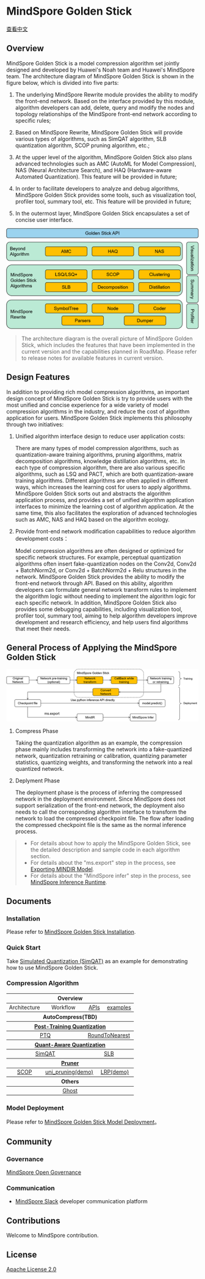 # MindSpore Golden Stick

[查看中文](./README_CN.md)

## Overview

MindSpore Golden Stick is a model compression algorithm set jointly designed and developed by Huawei's Noah team and Huawei's MindSpore team. The architecture diagram of MindSpore Golden Stick is shown in the figure below, which is divided into five parts:

1. The underlying MindSpore Rewrite module provides the ability to modify the front-end network. Based on the interface provided by this module, algorithm developers can add, delete, query and modify the nodes and topology relationships of the MindSpore front-end network according to specific rules;

2. Based on MindSpore Rewrite, MindSpore Golden Stick will provide various types of algorithms, such as SimQAT algorithm, SLB quantization algorithm, SCOP pruning algorithm, etc.;

3. At the upper level of the algorithm, MindSpore Golden Stick also plans advanced technologies such as AMC (AutoML for Model Compression), NAS (Neural Architecture Search), and HAQ (Hardware-aware Automated Quantization). This feature will be provided in future;

4. In order to facilitate developers to analyze and debug algorithms, MindSpore Golden Stick provides some tools, such as visualization tool, profiler tool, summary tool, etc. This feature will be provided in future;

5. In the outermost layer, MindSpore Golden Stick encapsulates a set of concise user interface.

![MindSpore_GS_Architecture](docs/en/images/golden-stick-arch.png)

> The architecture diagram is the overall picture of MindSpore Golden Stick, which includes the features that have been implemented in the current version and the capabilities planned in RoadMap. Please refer to release notes for available features in current version.

## Design Features

In addition to providing rich model compression algorithms, an important design concept of MindSpore Golden Stick is try to provide users with the most unified and concise experience for a wide variety of model compression algorithms in the industry, and reduce the cost of algorithm application for users. MindSpore Golden Stick implements this philosophy through two initiatives:

1. Unified algorithm interface design to reduce user application costs:

   There are many types of model compression algorithms, such as quantization-aware training algorithms, pruning algorithms, matrix decomposition algorithms, knowledge distillation algorithms, etc. In each type of compression algorithm, there are also various specific algorithms, such as LSQ and PACT, which are both quantization-aware training algorithms. Different algorithms are often applied in different ways, which increases the learning cost for users to apply algorithms. MindSpore Golden Stick sorts out and abstracts the algorithm application process, and provides a set of unified algorithm application interfaces to minimize the learning cost of algorithm application. At the same time, this also facilitates the exploration of advanced technologies such as AMC, NAS and HAQ based on the algorithm ecology.

2. Provide front-end network modification capabilities to reduce algorithm development costs：

   Model compression algorithms are often designed or optimized for specific network structures. For example, perceptual quantization algorithms often insert fake-quantization nodes on the Conv2d, Conv2d + BatchNorm2d, or Conv2d + BatchNorm2d + Relu structures in the network. MindSpore Golden Stick provides the ability to modify the front-end network through API. Based on this ability, algorithm developers can formulate general network transform rules to implement the algorithm logic without needing to implement the algorithm logic for each specific network. In addition, MindSpore Golden Stick also provides some debugging capabilities, including visualization tool, profiler tool, summary tool, aiming to help algorithm developers improve development and research efficiency, and help users find algorithms that meet their needs.

## General Process of Applying the MindSpore Golden Stick

![workflow](docs/en/images/workflow.png)

1. Compress Phase

    Taking the quantization algorithm as an example, the compression phase mainly includes transforming the network into a fake-quantized network, quantization retraining or calibration, quantizing parameter statistics, quantizing weights, and transforming the network into a real quantized network.

2. Deplyment Phase

    The deployment phase is the process of inferring the compressed network in the deployment environment. Since MindSpore does not support serialization of the front-end network, the deployment also needs to call the corresponding algorithm interface to transform the network to load the compressed checkpoint file. The flow after loading the compressed checkpoint file is the same as the normal inference process.

> - For details about how to apply the MindSpore Golden Stick, see the detailed description and sample code in each algorithm section.
> - For details about the "ms.export" step in the process, see [Exporting MINDIR Model](https://www.mindspore.cn/tutorials/en/master/beginner/save_load.html#saving-and-loading-mindir).
> - For details about the "MindSpore infer" step in the process, see [MindSpore Inference Runtime](https://www.mindspore.cn/docs/en/r2.5.0/model_infer/ms_infer/llm_inference_overview.html).

## Documents

### Installation

Please refer to [MindSpore Golden Stick Installation](docs/en/install.md).

### Quick Start

Take [Simulated Quantization (SimQAT)](mindspore_gs/quantization/simulated_quantization/README.md) as an example for demonstrating how to use MindSpore Golden Stick.

### Compression Algorithm

<table text-align="center" width="95%">
  <thead>
  <tr>
    <th colspan="8"><div align="center">Overview</div></th>
  </tr>
  </thead>
  <tbody>
    <tr>
      <td colspan="2" align="center"><div>Architecture</div></td>
      <td colspan="2" align="center"><div>Workflow</div></td>
      <td colspan="2" align="center"><a href="https://www.mindspore.cn/golden_stick/docs/en/master">APIs</a></td>
      <td colspan="2" align="center"><a href="example/">examples</a></td>
    </tr>
  </tbody>
  <thead>
    <tr>
      <th colspan="8"><div align="center">AutoCompress(TBD)</div></th>
    </tr>
  </thead>
  <thead>
    <tr>
      <th colspan="8"><a href="mindspore_gs/ptq/README_CN.md"><div align="center">Post-Training Quantization</div></a></th>
    </tr>
  </thead>
  <tbody>
    <tr>
      <td colspan="4" align="center"><a href="mindspore_gs/ptq/ptq/README.md">PTQ</a></td>
      <td colspan="4" align="center"><a href="mindspore_gs/ptq/round_to_nearest/README.md">RoundToNearest</a></td>
    </tr>
  </tbody>
  <thead>
    <tr>
      <th colspan="8"><a href="mindspore_gs/quantization/README.md"><div align="center">Quant-Aware Quantization</div></a></th>
    </tr>
  </thead>
  <tbody>
    <tr>
      <td colspan="4" align="center"><a href="mindspore_gs/quantization/simulated_quantization/README.md">SimQAT</a></td>
      <td colspan="4" align="center"><a href="mindspore_gs/quantization/slb/README.md">SLB</a></td>
    </tr>
  </tbody>
  <thead>
    <tr>
      <th colspan="8"><a href="mindspore_gs/pruner/README.md"><div align="center">Pruner</div></a></th>
    </tr>
  </thead>
  <tbody>
    <tr>
      <td colspan="2" align="center"><a href="mindspore_gs/pruner/scop/README.md">SCOP</a></td>
      <td colspan="3" align="center"><a href="mindspore_gs/pruner/uni_pruning/README.md">uni_pruning(demo)</a></td>
      <td colspan="3" align="center"><a href="mindspore_gs/pruner/heads/lrp/README.md">LRP(demo)</a></td>
    </tr>
  </tbody>
  <thead>
    <tr>
      <th colspan="8"><div align="center">Others</div></th>
    </tr>
  </thead>
  <tbody>
    <tr>
      <td colspan="8" align="center"><a href="mindspore_gs/ghost/README.md">Ghost</a></td>
    </tr>
  </tbody>  
</table>

### Model Deployment

Please refer to [MindSpore Golden Stick Model Deployment](docs/en/deployment/overview.md)。

## Community

### Governance

[MindSpore Open Governance](https://gitee.com/mindspore/community/blob/master/governance.md)

### Communication

- [MindSpore Slack](https://join.slack.com/t/mindspore/shared_invite/zt-dgk65rli-3ex4xvS4wHX7UDmsQmfu8w) developer communication platform

## Contributions

Welcome to MindSpore contribution.

## License

[Apache License 2.0](https://gitee.com/mindspore/golden-stick/blob/master/LICENSE)
